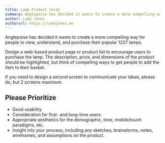 ```yaml
---
title: Lamp Product Cards
summary: Anglepoise has decided it wants to create a more compelling way for people to view, understand, and purchase their popular 1227 lamps.
author: Luke Jones
authorurl: https://lukejones.me
---
```


Anglepoise has decided it wants to create a more compelling way for people to view, understand, and purchase their popular 1227 lamps.

Design a web-based product page or product list to encourage users to purchase the lamp. The description, price, and dimensions of the product should be highlighted, but think of compelling ways to get people to add the item to their basket.

If you need to design a second screen to communicate your ideas, please do, but 2 screens maximum.

## Please Prioritize

* Good usability.
* Consideration for first- and long-time users.
* Appropriate aesthetics for the demographic, tone, mobile/touch paradigms, etc.
* Insight into your process, including any sketches, brainstorms, notes, wireframes, and assumptions on the product.
